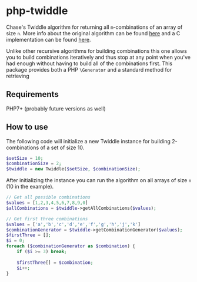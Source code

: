 # php-twiddle

Chase's Twiddle algorithm for returning all `m`-combinations of an array of size `n`. 
More info about the original algorithm can be found [here](http://dl.acm.org/citation.cfm?id=362502) and a C
implementation can be found [here](http://www.netlib.org/toms-2014-06-10/382).

Unlike other recursive algorithms for building combinations this one allows you to build combinations iteratively and
thus stop at any point when you've had enough without having to build all of the combinations first. 
This package provides both a PHP `\Generator` and a standard method for retrieving

## Requirements

PHP7+ (probably future versions as well)

## How to use

The following code will initialize a new Twiddle instance for building 2-combinations of a set of size 10.

```php
$setSize = 10;
$combinationSize = 2;
$twiddle = new Twiddle($setSize, $combinationSize);
```

After initializing the instance you can run the algorithm on all arrays of size `n` (10 in the example).

```php
// Get all possible combinations
$values = [1,2,3,4,5,6,7,8,9,0]
$allCombinations = $twiddle->getAllCombinations($values);

// Get first three combinations
$values = ['a','b','c','d','e','f','g','h','j','k']
$combinationGenerator = $twiddle->getCombinationGenerator($values);
$firstThree = [];
$i = 0;
foreach ($combinationGenerator as $combination) {
    if ($i >= 3) break;
    
    $firstThree[] = $combination;
    $i++;
}
```